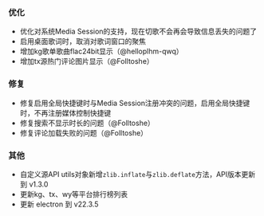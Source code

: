 ### 优化

- 优化对系统Media Session的支持，现在切歌不会再会导致信息丢失的问题了
- 启用桌面歌词时，取消对歌词窗口的聚焦
- 增加kg歌单歌曲flac24bit显示（@helloplhm-qwq）
- 增加tx源热门评论图片显示（@Folltoshe）

### 修复

- 修复启用全局快捷键时与Media Session注册冲突的问题，启用全局快捷键时，不再注册媒体控制快捷键
- 修复搜索不显示时长的问题（@Folltoshe）
- 修复评论加载失败的问题（@Folltoshe）

### 其他

- 自定义源API utils对象新增`zlib.inflate`与`zlib.deflate`方法，API版本更新到 v1.3.0
- 更新kg、tx、wy等平台排行榜列表
- 更新 electron 到 v22.3.5
